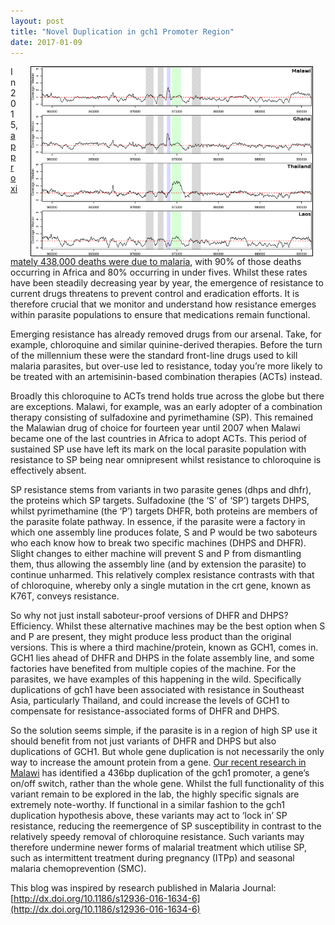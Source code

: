 ```yaml
---
layout: post
title: "Novel Duplication in gch1 Promoter Region"
date: 2017-01-09
---
```


<img style="float: right; border: 1px solid black" alt="Coverage plots for gch1 indication regions of duplication." hspace="20" src="/assets/gch1duplication.png" width="450px">

In 2015, [approximately 438,000 deaths were due to malaria](http://data.unicef.org/topic/child-health/malaria/), with 90% of those deaths occurring in Africa and 80% occurring in under fives. Whilst these rates have been steadily decreasing year by year, the emergence of resistance to current drugs threatens to prevent control and eradication efforts. It is therefore crucial that we monitor and understand how resistance emerges within parasite populations to ensure that medications remain functional.

Emerging resistance has already removed drugs from our arsenal. Take, for example, chloroquine and similar quinine-derived therapies. Before the turn of the millennium these were the standard front-line drugs used to kill malaria parasites, but over-use led to resistance, today you’re more likely to be treated with an artemisinin-based combination therapies (ACTs) instead.

Broadly this chloroquine to ACTs trend holds true across the globe but there are exceptions. Malawi, for example, was an early adopter of a combination therapy consisting of sulfadoxine and pyrimethamine (SP). This remained the Malawian drug of choice for fourteen year until 2007 when Malawi became one of the last countries in Africa to adopt ACTs. This period of sustained SP use have left its mark on the local parasite population with resistance to SP being near omnipresent whilst resistance to chloroquine is effectively absent.

SP resistance stems from variants in two parasite genes (dhps and dhfr), the proteins which SP targets. Sulfadoxine (the ‘S’ of ‘SP’) targets DHPS, whilst pyrimethamine (the ‘P’) targets DHFR, both proteins are members of the parasite folate pathway. In essence, if the parasite were a factory in which one assembly line produces folate, S and P would be two saboteurs who each know how to break two specific machines (DHPS and DHFR). Slight changes to either machine will prevent S and P from dismantling them, thus allowing the assembly line (and by extension the parasite) to continue unharmed. This relatively complex resistance contrasts with that of chloroquine, whereby only a single mutation in the crt gene, known as K76T, conveys resistance.

So why not just install saboteur-proof versions of DHFR and DHPS? Efficiency. Whilst these alternative machines may be the best option when S and P are present, they might produce less product than the original versions. This is where a third machine/protein, known as GCH1, comes in. GCH1 lies ahead of DHFR and DHPS in the folate assembly line, and some factories have benefited from multiple copies of the machine. For the parasites, we have examples of this happening in the wild. Specifically duplications of gch1 have been associated with resistance in Southeast Asia, particularly Thailand, and could increase the levels of GCH1 to compensate for resistance-associated forms of DHFR and DHPS.

So the solution seems simple, if the parasite is in a region of high SP use it should benefit from not just variants of DHFR and DHPS but also duplications of GCH1. But whole gene duplication is not necessarily the only way to increase the amount protein from a gene. [Our recent research in Malawi](http://malariajournal.biomedcentral.com/articles/10.1186/s12936-016-1634-6) has identified a 436bp duplication of the gch1 promoter, a gene’s on/off switch, rather than the whole gene. Whilst the full functionality of this variant remain to be explored in the lab, the highly specific signals are extremely note-worthy. If functional in a similar fashion to the gch1 duplication hypothesis above, these variants may act to ‘lock in’ SP resistance, reducing the reemergence of SP susceptibility in contrast to the relatively speedy removal of chloroquine resistance. Such variants may therefore undermine newer forms of malarial treatment which utilise SP, such as intermittent treatment during pregnancy (ITPp) and seasonal malaria chemoprevention (SMC).

This blog was inspired by research published in Malaria Journal: [http://dx.doi.org/10.1186/s12936-016-1634-6](http://dx.doi.org/10.1186/s12936-016-1634-6)
